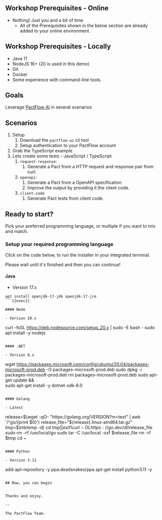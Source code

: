 ## Workshop Prerequisites - Online

- Nothing! Just you and a bit of time
  - All of the Prerequisites shown in the below section are already added to your online environment.

## Workshop Prerequisites - Locally

- Java 11
- NodeJS 16+ (20 is used in this demo)
- Git
- Docker
- Some experience with command-line tools.

## Goals

Leverage [PactFlow AI](https://docs.pactflow.io/docs/ai) in several scenarios

## Scenarios

1. Setup
   1. Download the `pactflow-ai` cli tool
   2. Setup authentication to your PactFlow account
2. Grab the TypeScript example
3. Lets create some tests - JavaScript / TypeScript
   1. `request-response`:
      1. Generate a Pact from a HTTP request and response pair from curl.
   2. `openapi`:
      1. Generate a Pact from a OpenAPI specification
      2. Improve the output by providing it the client code.
   3. `client-code`
      1. Generate Pact tests from client code.
<!-- 4. Lets create some tests - Java
   1. Grab the Java example project
   2. `client-code`
      1. Generate Pact tests from client code. -->

## Ready to start?

Pick your preferred programming language, or multiple if you want to mix and match.

### Setup your required programming language

Click on the code below, to run the installer in your integrated terminal.

Please wait until it's finished and then you can continue!

#### Java

- Version 17.x

```
apt install openjdk-17-jdk openjdk-17-jre
```{{exec}}

#### Node

- Version 20.x

```
curl -fsSL https://deb.nodesource.com/setup_20.x | sudo -E bash -
sudo apt install -y nodejs
```{{exec}}

#### .NET

- Version 8.x

```
wget https://packages.microsoft.com/config/ubuntu/20.04/packages-microsoft-prod.deb -O packages-microsoft-prod.deb
sudo dpkg -i packages-microsoft-prod.deb
rm packages-microsoft-prod.deb
sudo apt-get update && \
  sudo apt-get install -y dotnet-sdk-8.0
```{{exec}}

#### Golang

- Latest

```
release=$(wget -qO- "https://golang.org/VERSION?m=text" | awk '/^go/{print $0}')
release_file="${release}.linux-amd64.tar.gz"
tmp=$(mktemp -d)
cd $tmp || exit 1
curl -OL https://go.dev/dl/$release_file
sudo rm -rf /usr/local/go
sudo tar -C /usr/local -xzf $release_file
rm -rf $tmp
cd ~
```{{exec}}

#### Python

- Version 3.11

```
add-apt-repository -y ppa:deadsnakes/ppa
apt-get install python3.11 -y
```{{exec}}

## Now, you can begin


Thanks and enjoy.

--

The PactFlow Team.
